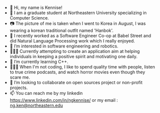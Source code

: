 - 👋 Hi, my name is Kennise!
- 📖 I am a graduate student at Northeastern University specializing in Computer Science.
- 📷 The picture of me is taken when I went to Korea in August, I was wearing a korean traditional outfit named 'Hanbok'.
- 💼 I recently worked as a Software Engineer Co-op at Babel Street and did Natural Language Processing work which I really enjoyed.
- 👀 I’m interested in software engineering and robotics.
- 👩🏻‍💻 Currently attempting to create an application aim at helping individuals in keeping a positive spirit and motivating one daily.
- 🌱 I’m currently learning C++.
- 🙋🏻‍♀️ When I'm not coding, I like to spend quality time with people, listen to true crime podcasts, and watch horror movies even though they scare me.
- 💞️ I’m looking to collaborate on open sources project or non-profit projects.
- 📫 You can reach me by my linkedin https://www.linkedin.com/in/ngkennise/ or my email : ng.ken@northeastern.edu

<!---
ngkennise/ngkennise is a ✨ special ✨ repository because its `README.md` (this file) appears on your GitHub profile.
You can click the Preview link to take a look at your changes.
--->
